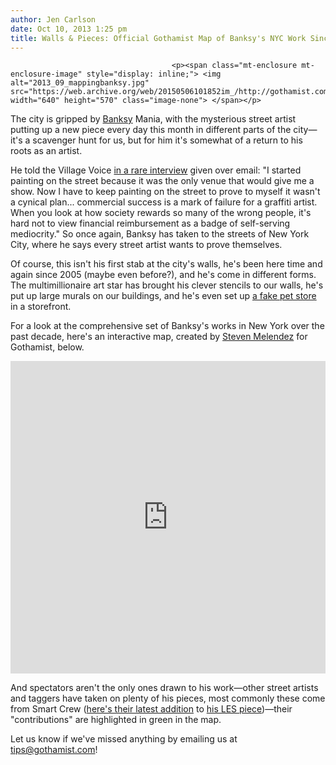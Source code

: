 ```yaml
---
author: Jen Carlson
date: Oct 10, 2013 1:25 pm
title: Walls & Pieces: Official Gothamist Map of Banksy's NYC Work Since 2005
---
```


	
										<p><span class="mt-enclosure mt-enclosure-image" style="display: inline;"> <img alt="2013_09_mappingbanksy.jpg" src="https://web.archive.org/web/20150506101852im_/http://gothamist.com/attachments/jen/2013_09_mappingbanksy.jpg" width="640" height="570" class="image-none"> </span></p>

<p>The city is gripped by <a href="https://web.archive.org/web/20150506101852/http://gothamist.com/tags/banksy">Banksy</a> Mania, with the mysterious street artist putting up a new piece every day this month in different parts of the city&#x2014;it&apos;s a scavenger hunt for us, but for him it&apos;s somewhat of a return to his roots as an artist. </p>

<p>He told the Village Voice <a href="https://web.archive.org/web/20150506101852/http://gothamist.com/2013/10/09/things_we_learned_from_the_banksy_i.php">in a rare interview</a> given over email: &quot;I started painting on the street because it was the only venue that would give me a show. Now I have to keep painting on the street to prove to myself it wasn&apos;t a cynical plan... commercial success is a mark of failure for a graffiti artist. When you look at how society rewards so many of the wrong people, it&apos;s hard not to view financial reimbursement as a badge of self-serving mediocrity.&quot; So once again, Banksy has taken to the streets of New York City, where he says every street artist wants to prove themselves.</p>

<p>Of course, this isn&apos;t his first stab at the city&apos;s walls, he&apos;s been here time and again since 2005 (maybe even before?), and he&apos;s come in different forms. The multimillionaire art star has brought his clever stencils to our walls, he&apos;s put up large murals on our buildings, and he&apos;s even set up <a href="https://web.archive.org/web/20150506101852/http://gothamist.com/2008/10/09/banksys_village_pet_store.php">a fake pet store</a> in a storefront. </p>

<p>For a look at the comprehensive set of Banksy&apos;s works in New York over the past decade, here&apos;s an interactive map, created by <a href="https://web.archive.org/web/20150506101852/http://www.twitter.com/smelendez">Steven Melendez</a> for Gothamist, below.</p>

<p><iframe width="100%" height="500" scrolling="no" frameborder="no" src="https://web.archive.org/web/20150506101852if_/https://www.google.com/fusiontables/embedviz?q=select+col1+from+1wqnpxi51IwYAcynLJyYpa97hGkAS8v9ojVGmXrA&amp;viz=MAP&amp;h=false&amp;lat=40.75073104931801&amp;lng=-73.97746003681607&amp;t=1&amp;z=12&amp;l=col1&amp;y=2&amp;tmplt=2&amp;hml=GEOCODABLE"></iframe></p>

<p>And spectators aren&apos;t the only ones drawn to his work&#x2014;other street artists and taggers have taken on plenty of his pieces, most commonly these come from Smart Crew (<a href="https://web.archive.org/web/20150506101852/http://instagram.com/p/fRNuk8DbPS/">here&apos;s their latest addition</a> to <a href="https://web.archive.org/web/20150506101852/http://gothamist.com/2013/10/09/new_dramatic_banksy_piece_goes_up_o.php">his LES piece</a>)&#x2014;their &quot;contributions&quot; are highlighted in green in the map.</p>

<p>Let us know if we&apos;ve missed anything by emailing us at <a href="https://web.archive.org/web/20150506101852/mailto:tips@gothamist.com">tips@gothamist.com</a>!</p>					
										
									
				